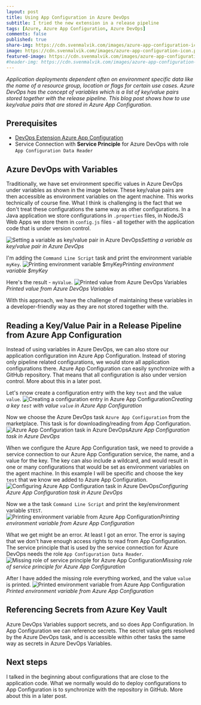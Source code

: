 ```yaml
---
layout: post
title: Using App Configuration in Azure DevOps
subtitle: I tried the new extension in a release pipeline
tags: [Azure, Azure App Configuration, Azure DevOps]
comments: false
published: true
share-img: https://cdn.svenmalvik.com/images/azure-app-configuration-icon.png
image: https://cdn.svenmalvik.com/images/azure-app-configuration-icon.png
featured-image: https://cdn.svenmalvik.com/images/azure-app-configuration-icon.png
#header-img: https://cdn.svenmalvik.com/images/azure-app-configuration-logo.png
---
```


*Application deployments dependent often on environment specific data like the name of a resource group, location or flags for certain use cases. Azure DevOps has the concept of variables which is a list of key/value pairs stored together with the release pipeline. This blog post shows how to use key/value pairs that are stored in Azure App Configuration.*

## Prerequisites

- [DevOps Extension Azure App Configuration](https://marketplace.visualstudio.com/items?itemName=AzureAppConfiguration.azure-app-configuration-task)
- Service Connection with **Service Principle** for Azure DevOps with role `App Configuration Data Reader`

## Azure DevOps with Variables

Traditionally, we have set environment specific values in Azure DevOps under variables as shown in the image below. These key/value pairs are then accessible as environment variables on the agent machine. This works technically of course fine. What I think is challenging is the fact that we don't treat these configurations the same way as other configurations. In a Java application we store configurations in `.properties` files, in NodeJS Web Apps we store them in `config.js` files - all together with the application code that is under version control.

![Setting a variable as key/value pair in Azure DevOps](https://cdn.svenmalvik.com/images/azure-devops-variables-pane.png)*Setting a variable as key/value pair in Azure DevOps*

I'm adding the `Command Line Script` task and print the environment variable `myKey`.
![Printing environment variable $myKey](https://cdn.svenmalvik.com/images/azure-devops-print-variable-in-bash-task.png)*Printing environment variable $myKey*

Here's the result - `myValue`.
![Printed value from Azure DevOps Variables](https://cdn.svenmalvik.com/images/azure-devops-printed-value.png)*Printed value from Azure DevOps Variables*

With this approach, we have the challenge of maintaining these variables in a developer-friendly way as they are not stored together with the.

## Reading a Key/Value Pair in a Release Pipeline from Azure App Configuration

Instead of using variables in Azure DevOps, we can also store our application configuration inn Azure App Configuration. Instead of storing only pipeline related configurations, we would store all application configurations there. Azure App Configuration can easily synchronize with a GitHub repository. That means that all configuration is also under version control. More about this in a later post.

Let's nnow create a configuration entry with the key `test` and the value `value`.
![Creating a configuration entry <test> in Azure App Configuration](https://cdn.svenmalvik.com/images/azure-devops-app-configuration-add-key-value.png)*Creating a key `test` with value `value` in Azure App Configuration*

Now we choose the Azure DevOps task `Azure App Configuration` from the marketplace. This task is for downloading/reading from App Configuration.
![Azure App Configuration task in Azure DevOps](https://cdn.svenmalvik.com/images/azure-devops-add-app-config-task.png)*Azure App Configuration task in Azure DevOps*

When we configure the Azure App Configuration task, we need to provide a service connection to our Azure App Configuration service, the name, and a value for the key. The key can also include a wildcard, and would result in one or many configurations that would be set as environment variables on the agent machine. In this example I will be specific and choose the key `test` that we know we added to Azure App Configuration.
![Configuring Azure App Configuration task in Azure DevOps](https://cdn.svenmalvik.com/images/azure-devops--app-configuration.png)*Configuring Azure App Configuration task in Azure DevOps*

Now we a the task `Command Line Script` and print the key/environment variable `$TEST`.
![Printing environment variable from Azure App Configuration](https://cdn.svenmalvik.com/images/azure-devops-read-env-for-app-configuration.png)*Printing environment variable from Azure App Configuration*

What we get might be an error. At least I got an error. The error is saying that we don't have enough access rights to read from App Configuration. The service principle that is used by the service connection for Azure DevOps needs the role `App Configuration Data Reader`.
![Missing role of service principle for Azure App Configuration](https://cdn.svenmalvik.com/images/azure-devops-app-config-task-access-error.png)*Missing role of service principle for Azure App Configuration*

After I have added the missing role everything worked, and the value `value` is printed.
![Printed environment variable from Azure App Configuration](https://cdn.svenmalvik.com/images/azure-devops-app-configuration-printed-value.png)*Printed environment variable from Azure App Configuration*

## Referencing Secrets from Azure Key Vault

Azure DevOps Variables support secrets, and so does App Configuration. In App Configuration we can reference secrets. The secret value gets resolved by the Azure DevOps task, and is accessible within other tasks the same way as secrets in Azure DevOps Variables.

## Next steps

I talked in the beginning about configurations that are close to the application code. What we normally would do to deploy configurations to App Configuration is to synchronize with the repository in GitHub. More about this in a later post.
